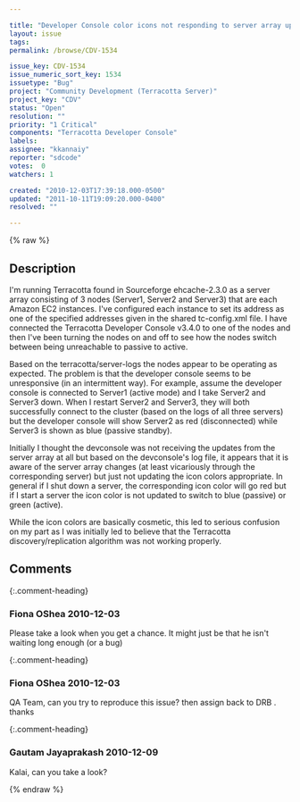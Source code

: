 ```yaml
---

title: "Developer Console color icons not responding to server array updates"
layout: issue
tags: 
permalink: /browse/CDV-1534

issue_key: CDV-1534
issue_numeric_sort_key: 1534
issuetype: "Bug"
project: "Community Development (Terracotta Server)"
project_key: "CDV"
status: "Open"
resolution: ""
priority: "1 Critical"
components: "Terracotta Developer Console"
labels: 
assignee: "kkannaiy"
reporter: "sdcode"
votes:  0
watchers: 1

created: "2010-12-03T17:39:18.000-0500"
updated: "2011-10-11T19:09:20.000-0400"
resolved: ""

---
```




{% raw %}



## Description

<div markdown="1" class="description">

I'm running Terracotta found in Sourceforge ehcache-2.3.0 as a server array consisting of 3 nodes (Server1, Server2 and Server3) that are each Amazon EC2 instances. I've configured each instance to set its address as one of the specified addresses given in the shared tc-config.xml file. I have connected the Terracotta Developer Console v3.4.0 to one of the nodes and then I've been turning the nodes on and off to see how the nodes switch between being unreachable to passive to active.

Based on the terracotta/server-logs the nodes appear to be operating as expected. The problem is that the developer console seems to be unresponsive (in an intermittent way). For example, assume the developer console is connected to Server1 (active mode) and I take Server2 and Server3 down. When I restart Server2 and Server3, they will both successfully connect to the cluster (based on the logs of all three servers) but the developer console will show Server2 as red (disconnected) while Server3 is shown as blue (passive standby).

Initially I thought the devconsole was not receiving the updates from the server array at all but based on the devconsole's log file, it appears that it is aware of the server array changes (at least vicariously through the corresponding server) but just not updating the icon colors appropriate. In general if I shut down a server, the corresponding icon color will go red but if I start a server the icon color is not updated to switch to blue (passive) or green (active). 

While the icon colors are basically cosmetic, this led to serious confusion on my part as I was initially led to believe that the Terracotta discovery/replication algorithm was not working properly. 


</div>

## Comments


{:.comment-heading}
### **Fiona OShea** <span class="date">2010-12-03</span>

<div markdown="1" class="comment">

Please take a look when you get a chance. It might just be that he isn't waiting long enough (or a bug)

</div>


{:.comment-heading}
### **Fiona OShea** <span class="date">2010-12-03</span>

<div markdown="1" class="comment">

QA Team, can you try to reproduce this issue? then assign back to DRB . thanks

</div>


{:.comment-heading}
### **Gautam Jayaprakash** <span class="date">2010-12-09</span>

<div markdown="1" class="comment">


Kalai, can you take a look?

</div>



{% endraw %}
